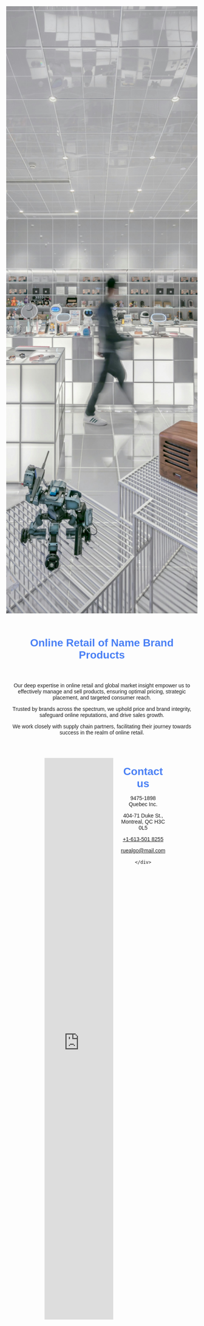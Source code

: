 <!-- <!DOCTYPE html>  -->
<html lang="en">
<head>
    <meta charset="UTF-8">
    <meta name="viewport" content="width=device-width, initial-scale=1.0">
    <title>rueAlgo</title>
    <style>
        body {
            margin: 0;
            font-family: 'Arial', sans-serif;
        }
        header {
            display: block;
            text-align: center;
        }
        .header-image {
            width: 100%;
            height: 40vh;
            object-fit: cover;
            object-position: center 48%;
        }
        h1 {
            text-align: center;
            color: #4a80f5;
            padding-top: 20px;
            font-weight: 800; /* Add font-weight property */
        }
        nav ul {
            list-style-type: none;
            padding: 0;
        }
        nav ul li {
            display: inline;
            margin: 0 15px;
        }
        nav ul li a {
            text-decoration: none;
            color: #333;
        }
        .map-container {
            display: flex;
            width: 60%; /* Set width to 80% */
            margin: 0 auto; /* Center the container horizontally */
            height: calc(100vh - 63vh);
            margin-top: -1px;
        }
        .map-container iframe {
            width: 60%;
            height: 100%;
            border: none;
        }
        .map-content {
            width: 40%;
            padding: 20px;
            font-family: 'Arial', sans-serif;
            text-align: center;
#            font-size: 24px; /* Increase font size */
        }
        .map-content span {
            color: #4a80f5; /* Change color of "Contact us" */
            font-weight: 800; /* Add font-weight property */
    	    font-size: 28px; /* Increase font size */
        }
        .website-content {
            text-align: center;
            margin-bottom: 60px;
        }
        body {
            margin-bottom: 0;
            padding-bottom: 0;
        }
    </style>
</head>
<body>

<header>
    <img src="photo2.jpg" alt="Office with people working" class="header-image">
    <h1>Online Retail of Name Brand Products</h1>
</header>

<!-- Your website content -->
<div class="website-content">    
    <p>Our deep expertise in online retail and global market insight empower us to effectively manage and sell products, ensuring optimal pricing, strategic placement, and targeted consumer reach.</p>
    <p>Trusted by brands across the spectrum, we uphold price and brand integrity, safeguard online reputations, and drive sales growth.</p>
    <p>We work closely with supply chain partners, facilitating their journey towards success in the realm of online retail.</p>
</div>

<!-- Map Section -->
<div class="map-container">
    <!-- Left side: Google Maps embed -->
    <iframe src="https://www.google.com/maps/embed?pb=!1m14!1m8!1m3!1d2796.691951497211!2d-73.5549447!3d45.4961477!3m2!1i1024!2i768!4f13.1!3m3!1m2!1s0x4cc91af5718d4c33%3A0xf8210e1930cf408d!2s71%20Duke%20St%2C%20Montreal%2C%20QC%20H3C%200L6!5e0!3m2!1sen!2sca!4v1712811276486!5m2!1sen!2sca" frameborder="0" allowfullscreen="" loading="lazy" referrerpolicy="no-referrer-when-downgrade"></iframe>
    <!-- Right side: Text content -->
    <div class="map-content">
        <span>Contact us</span> <!-- Wrap "Contact us" in span element -->
        <p>9475-1898 Quebec Inc.</p>
        <p>404-71 Duke St., Montreal, QC H3C 0L5</p>
	<p><a href="https://wa.me/16135018255">+1-613-501 8255</a></p> <!-- Add WhatsApp link to the phone number -->
	<p><a href="mailto:ruealgo@mail.com">ruealgo@mail.com</a></p> 

<!--    <form action="mailto:ruealgo@mail.com" method="post" enctype="text/plain">
        <input type="text" name="name" placeholder="Your Name">
        <input type="text" name="email" placeholder="Your Email">
        <textarea name="message" placeholder="Your Message"></textarea>
        <input type="submit" value="Send">
    </form>
-->
    </div>
</div>


</body>
</html>

